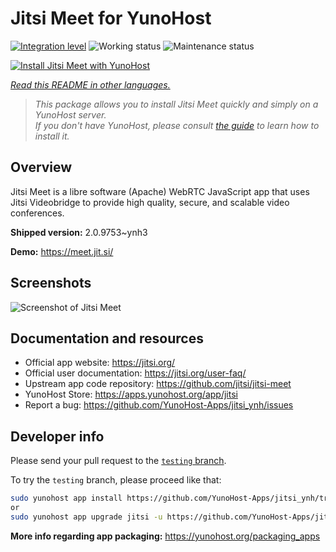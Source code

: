 <!--
N.B.: This README was automatically generated by <https://github.com/YunoHost/apps/tree/master/tools/readme_generator>
It shall NOT be edited by hand.
-->

# Jitsi Meet for YunoHost

[![Integration level](https://apps.yunohost.org/badge/integration/jitsi)](https://ci-apps.yunohost.org/ci/apps/jitsi/)
![Working status](https://apps.yunohost.org/badge/state/jitsi)
![Maintenance status](https://apps.yunohost.org/badge/maintained/jitsi)

[![Install Jitsi Meet with YunoHost](https://install-app.yunohost.org/install-with-yunohost.svg)](https://install-app.yunohost.org/?app=jitsi)

*[Read this README in other languages.](./ALL_README.md)*

> *This package allows you to install Jitsi Meet quickly and simply on a YunoHost server.*  
> *If you don't have YunoHost, please consult [the guide](https://yunohost.org/install) to learn how to install it.*

## Overview

Jitsi Meet is a libre software (Apache) WebRTC JavaScript app that uses Jitsi Videobridge to provide high quality, secure, and scalable video conferences.


**Shipped version:** 2.0.9753~ynh3

**Demo:** <https://meet.jit.si/>

## Screenshots

![Screenshot of Jitsi Meet](./doc/screenshots/screenshot.png)

## Documentation and resources

- Official app website: <https://jitsi.org/>
- Official user documentation: <https://jitsi.org/user-faq/>
- Upstream app code repository: <https://github.com/jitsi/jitsi-meet>
- YunoHost Store: <https://apps.yunohost.org/app/jitsi>
- Report a bug: <https://github.com/YunoHost-Apps/jitsi_ynh/issues>

## Developer info

Please send your pull request to the [`testing` branch](https://github.com/YunoHost-Apps/jitsi_ynh/tree/testing).

To try the `testing` branch, please proceed like that:

```bash
sudo yunohost app install https://github.com/YunoHost-Apps/jitsi_ynh/tree/testing --debug
or
sudo yunohost app upgrade jitsi -u https://github.com/YunoHost-Apps/jitsi_ynh/tree/testing --debug
```

**More info regarding app packaging:** <https://yunohost.org/packaging_apps>

